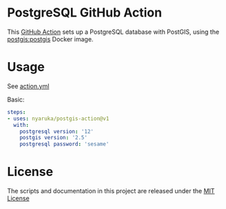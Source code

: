 # PostgreSQL GitHub Action

This [GitHub Action](https://github.com/features/actions) sets up a PostgreSQL database with PostGIS, 
using the [postgis:postgis](https://hub.docker.com/r/postgis/postgis) Docker image.

# Usage

See [action.yml](action.yml)

Basic:
```yaml
steps:
- uses: nyaruka/postgis-action@v1
  with:
    postgresql version: '12'
    postgis version: '2.5'
    postgresql password: 'sesame'
```

# License

The scripts and documentation in this project are released under the [MIT License](LICENSE)
